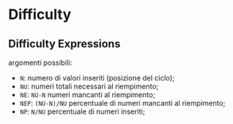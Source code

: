 # Difficulty

## Difficulty Expressions

argomenti possibili:
- `N`: numero di valori inseriti (posizione del ciclo);
- `NU`: numeri totali necessari al riempimento;
- `NE`: `NU-N` numeri mancanti al riempimento;
- `NEP`: `(NU-N)/NU` percentuale di numeri mancanti al riempimento;
- `NP`: `N/NU` percentuale di numeri inseriti;

